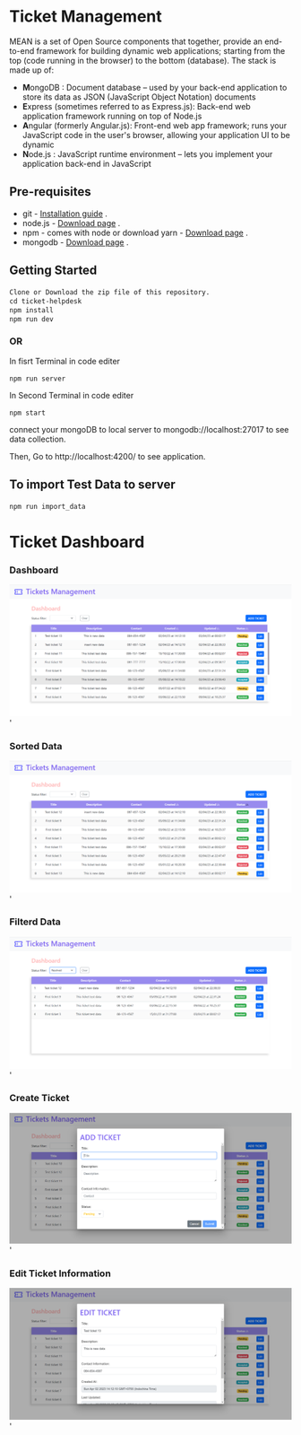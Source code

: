 # Ticket Management

MEAN is a set of Open Source components that together, provide an end-to-end framework for building dynamic web applications; starting from the top (code running in the browser) to the bottom (database). The stack is made up of:

- **M**ongoDB : Document database – used by your back-end application to store its data as JSON (JavaScript Object Notation) documents
- **E**xpress (sometimes referred to as Express.js): Back-end web application framework running on top of Node.js
- **A**ngular (formerly Angular.js): Front-end web app framework; runs your JavaScript code in the user's browser, allowing your application UI to be dynamic
- **N**ode.js : JavaScript runtime environment – lets you implement your application back-end in JavaScript

## Pre-requisites

- git - [Installation guide](https://www.linode.com/docs/development/version-control/how-to-install-git-on-linux-mac-and-windows/) .
- node.js - [Download page](https://nodejs.org/en/download/) .
- npm - comes with node or download yarn - [Download page](https://yarnpkg.com/lang/en/docs/install) .
- mongodb - [Download page](https://www.mongodb.com/download-center/community) .

## Getting Started

```
Clone or Download the zip file of this repository.
cd ticket-helpdesk
npm install
npm run dev
```

### OR

In fisrt Terminal in code editer

```
npm run server
```

In Second Terminal in code editer

```
npm start
```

connect your mongoDB to local server to mongodb://localhost:27017 to see data collection.

Then, Go to http://localhost:4200/ to see application.

## To import Test Data to server

```
npm run import_data
```

# Ticket Dashboard

### Dashboard

![Web APP Dashboard|150x150](./src/assets/appImage/Dashboard.png)'

### Sorted Data

![Web APP Dashboard|150x150](./src/assets/appImage/DataSorted.png)'

### Filterd Data

![Web APP Dashboard|150x150](./src/assets/appImage/DataFiltered.png)'

### Create Ticket

![Web APP Dashboard|150x150](./src/assets/appImage/AddticketDialog.png)'

### Edit Ticket Information

![Web APP Dashboard|150x150](./src/assets/appImage/Editticket.png)'
